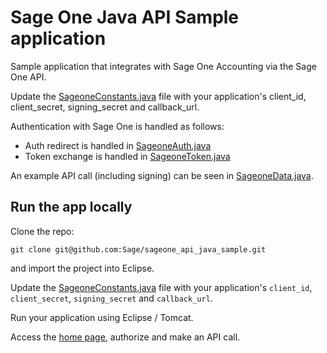# Sage One Java API Sample application

Sample application that integrates with Sage One Accounting via the Sage One API.

Update the [SageoneConstants.java](src/org/sage_one_sample/sageone/SageoneConstants.java) file with your application's client_id, client_secret, signing_secret and callback_url.

Authentication with Sage One is handled as follows:

* Auth redirect is handled in [SageoneAuth.java](src/org/sage_one_sample/sageone/SageoneAuth.java)
* Token exchange is handled in [SageoneToken.java](src/org/sage_one_sample/sageone/SageoneToken.java)

An example API call (including signing) can be seen in [SageoneData.java](src/org/sage_one_sample/sageone/SageoneData.java).

## Run the app locally

Clone the repo:

`git clone git@github.com:Sage/sageone_api_java_sample.git`

and import the project into Eclipse.

Update the [SageoneConstants.java](src/org/sage_one_sample/sageone/SageoneConstants.java) file with your application's `client_id`, `client_secret`, `signing_secret` and `callback_url`.

Run your application using Eclipse / Tomcat.

Access the [home page](http://localhost:8080/SageOneSampleApp), authorize and make an API call.
